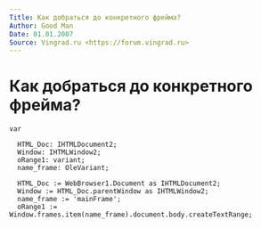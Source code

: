 ```yaml
---
Title: Как добраться до конкретного фрейма?
Author: Good Man
Date: 01.01.2007
Source: Vingrad.ru <https://forum.vingrad.ru>
---
```



Как добраться до конкретного фрейма?
====================================

    var
     
      HTML_Doc: IHTMLDocument2;
      Window: IHTMLWindow2;
      oRange1: variant;
      name_frame: OleVariant;
     
      HTML_Doc := WebBrowser1.Document as IHTMLDocument2;
      Window := HTML_Doc.parentWindow as IHTMLWindow2;
      name_frame := 'mainFrame';
      oRange1 := Window.frames.item(name_frame).document.body.createTextRange;

